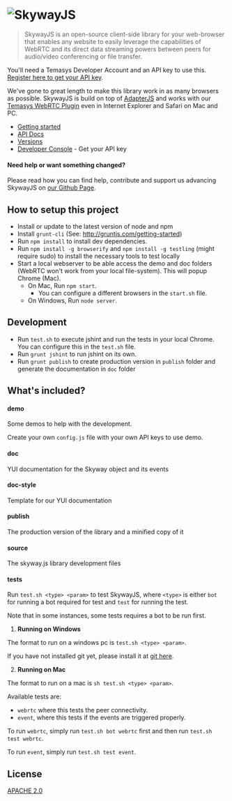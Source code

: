 # ![SkywayJS](http://temasys.github.io/resources/img/skywayjs.svg)

> SkywayJS is an open-source client-side library for your web-browser that enables any website to easily leverage the capabilities of WebRTC and its direct data streaming powers between peers for audio/video conferencing or file transfer.

You'll need a Temasys Developer Account and an API key to use this. [Register here to get your API key](https://developer.temasys.com.sg).

We've gone to great length to make this library work in as many browsers as possible. SkywayJS is build on top of [AdapterJS](http://github.com/Temasys/AdapterJS) and works with our [Temasys WebRTC Plugin](https://temasys.atlassian.net/wiki/display/TWPP/WebRTC+Plugins) even in Internet Explorer and Safari on Mac and PC.

- [Getting started](http://temasys.github.io/how-to/2014/08/08/Getting_started_with_WebRTC_and_SkywayJS/)
- [API Docs](http://cdn.temasys.com.sg/skyway/skywayjs/latest/doc/classes/Skyway.html)
- [Versions](http://github.com/Temasys/SkywayJS/releases)
- [Developer Console](https://developer.temasys.com.sg) - Get your API key


#### Need help or want something changed?

Please read how you can find help, contribute and support us advancing SkywayJS on [our Github Page](http://temasys.github.io/support).


## How to setup this project

- Install or update to the latest version of node and npm
- Install `grunt-cli` (See: http://gruntjs.com/getting-started)
- Run `npm install` to install dev dependencies.
- Run `npm install -g browserify` and `npm install -g testling` (might require sudo) to install the necessary tools to test locally
- Start a local webserver to be able access the demo and doc folders (WebRTC won't work from your local file-system). This will popup Chrome (Mac).
  - On Mac, Run `npm start`.
    - You can configure a different browsers in the `start.sh` file.
  - On Windows, Run `node server`.

## Development

- Run `test.sh` to execute jshint and run the tests in your local Chrome. You can configure this in the `test.sh` file.
- Run `grunt jshint` to run jshint on its own.
- Run `grunt publish` to create production version in `publish` folder and generate the documentation in `doc` folder


## What's included?

#### demo

Some demos to help with the development.

Create your own `config.js` file with your own API keys to use demo.

#### doc

YUI documentation for the Skyway object and its events

#### doc-style

Template for our YUI documentation

#### publish

The production version of the library and a minified copy of it

#### source

The skyway.js library development files

#### tests

Run `test.sh <type> <param>` to test SkywayJS, where `<type>` is either `bot` for running a bot required for test and `test` for running the test.

Note that in some instances, some tests requires a bot to be run first.

1. __Running on Windows__

 The format to run on a windows pc is `test.sh <type> <param>`.

 If you have not installed git yet, please install it at [git here](http://git-scm.com/download/win).

2. __Running on Mac__

 The format to run on a mac is `sh test.sh <type> <param>`.

Available tests are:

- `webrtc` where this tests the peer connectivity.
- `event`, where this tests if the events are triggered properly.

To run `webrtc`, simply run `test.sh bot webrtc` first and then run `test.sh test webrtc`.

To run `event`, simply run `test.sh test event`.

## License

[APACHE 2.0](http://www.apache.org/licenses/LICENSE-2.0.html)
